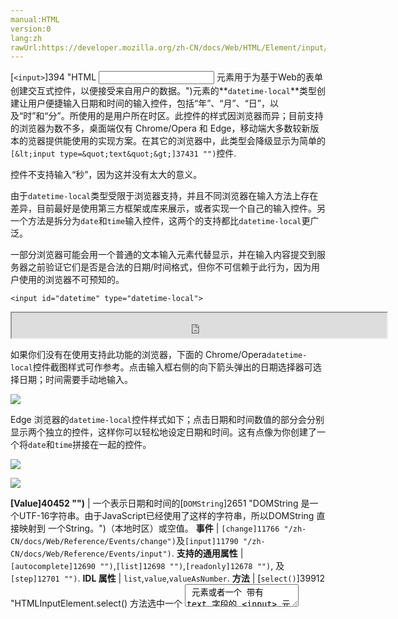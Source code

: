 ```yaml
---
manual:HTML
version:0
lang:zh
rawUrl:https://developer.mozilla.org/zh-CN/docs/Web/HTML/Element/input/datetime-local#Value
---
```






[`<input>`]394 "HTML <input> 元素用于为基于Web的表单创建交互式控件，以便接受来自用户的数据。")元素的**`datetime-local`**类型创建让用户便捷输入日期和时间的输入控件，包括“年”、“月”、“日”，以及“时”和“分”。所使用的是用户所在时区。此控件的样式因浏览器而异；目前支持的浏览器为数不多，桌面端仅有 Chrome/Opera 和 Edge，移动端大多数较新版本的览器提供能使用的实现方案。在其它的浏览器中，此类型会降级显示为简单的`[&lt;input type=&quot;text&quot;&gt;]37431 "")`控件.



控件不支持输入“秒”，因为这并没有太大的意义。



由于`datetime-local`类型受限于浏览器支持，并且不同浏览器在输入方法上存在差异，目前最好是使用第三方框架或库来展示，或者实现一个自己的输入控件。另一个方法是拆分为`date`和`time`输入控件，这两个的支持都比`datetime-local`更广泛。




一部分浏览器可能会用一个普通的文本输入元素代替显示，并在输入内容提交到服务器之前验证它们是否是合法的日期/时间格式，但你不可信赖于此行为，因为用户使用的浏览器不可预知的。


```
<input id="datetime" type="datetime-local">
```


<iframe src='https://mdn.mozillademos.org/zh-CN/docs/Web/HTML/Element/Input/datetime-local$samples/Basic_example?revision=1366729' width='600' height='40'></iframe>





如果你们没有在使用支持此功能的浏览器，下面的 Chrome/Opera`datetime-local`控件截图样式可作参考。点击输入框右侧的向下箭头弹出的日期选择器可选择日期；时间需要手动地输入。



![](%39934.png "")



Edge 浏览器的`datetime-local`控件样式如下；点击日期和时间数值的部分会分别显示两个独立的控件，这样你可以轻松地设定日期和时间。这有点像为你创建了一个将`date`和`time`拼接在一起的控件。



![](%39931.png "")



![](%39930.png "")


**[Value]40452 "")** | 一个表示日期和时间的[`DOMString`]2651 "DOMString 是一个UTF-16字符串。由于JavaScript已经使用了这样的字符串，所以DOMString 直接映射到 一个String。")（本地时区）或空值。 
**事件** | `[change]11766 "/zh-CN/docs/Web/Reference/Events/change")`及`[input]11790 "/zh-CN/docs/Web/Reference/Events/input")`. 
**支持的通用属性** | `[autocomplete]12690 "")`,`[list]12698 "")`,`[readonly]12678 "")`, 及`[step]12701 "")`. 
**IDL 属性** | `list`,`value`,`valueAsNumber`. 
**方法** | [`select()`]39912 "HTMLInputElement.select() 方法选中一个 <textarea> 元素或者一个 带有 text 字段的 <input> 元素里的所有内容。"),[`stepDown()`]12708 "此页面仍未被本地化, 期待您的翻译!"),[`stepUp()`]12710 "此页面仍未被本地化, 期待您的翻译!"). 


## 取值<a name="取值"></a>


一个输入到控件上的表示日期的[`DOMString`]2651 "DOMString 是一个UTF-16字符串。由于JavaScript已经使用了这样的字符串，所以DOMString 直接映射到 一个String。")。你可以将一个包含日期和时间的值放在`[value]12709 "")`属性中以为控件设置一个默认值，像这样：


```
<label for="party">输入预订宴会的日期和时间：</label>
<input id="party" type="datetime-local" name="partydate" value="2017-06-01T08:30">
```


<iframe src='https://mdn.mozillademos.org/zh-CN/docs/Web/HTML/Element/Input/datetime-local$samples/取值?revision=1366729' width='600' height='60'></iframe>




一件需要注意的事情是显示的日期时间的格式与实际`value`里的格式不同，显示的日期和时间格式以用户操作系统所的区域设置信息为准，而控件的日期/时间值`value`总是`yyyy-MM-ddThh:mm`格式。例如，当上例中的值被提供到服务器之后，将会像这样`partydate=2017-06-01T08:30`.



另外请注意，如果这样的数据以 HTTP`[GET]39936 "")`提交，时间部分的冒号“:”需要编码之后才能放在 URL 参数中，例如`partydate=2017-06-01T08%3A30`。编码方法请参见[`encodeURI()`]39937 "encodeURI()  函数通过将特定字符的每个实例替换为一个、两个、三或四转义序列来对统一资源标识符 (URI) 进行编码 (该字符的 UTF-8 编码仅为四转义序列)由两个 "代理" 字符组成)。")。




你也可以在 JavaScript中使用[`HTMLInputElement.value`]39911 "此页面仍未被本地化, 期待您的翻译!")属性来获取和设置日期的值，例如：


```
var dateControl = document.querySelector('input[type="datetime-local"]');
dateControl.value = '2017-06-01T08:30';
```

## 使用 datetime-local 输入控件<a name="使用_datetime-local_输入控件"></a>


Date/time 输入控件乍看非常实用；它们提供了方便的用户接口来选择日期和时间，并且无论用户端是什么样的本地化设置，都会以标准化数据发送给服务器。但是受限于浏览器的支持，`<input type="datetime-local">`也有不少问题。



我们先来看看`<input type="datetime-local">`基本的和高级的用法，之后在（参见[处理浏览器支持](%39702#处理浏览器支持 "")）会提供一些减少浏览器兼容问题的建议。


### datetime-local 的基本用法<a name="datetime-local_的基本用法"></a>


`<input type="datetime-local">`最简单的用法是将`<input>`和[`<label>`]12227 "HTML 元素表示用户界面中项目的标题。")组合在一起，像下面这样：


```
<form>
    <label for="party">输入预订宴会的日期和时间：</label>
    <input id="party" type="datetime-local" name="partydate">
</form>
```


<iframe src='https://mdn.mozillademos.org/zh-CN/docs/Web/HTML/Element/Input/datetime-local$samples/datetime-local_的基本用法?revision=1366729' width='600' height='40'></iframe>



### 设定日期时间的最大值和最小值<a name="设定日期时间的最大值和最小值"></a>


你可以使用`[min]12696 "")`和`[max]12697 "")`属性来限制用户可选择的日期/时间。在下面的例子中我们设定最小的日期时间`2017-06-01T08:30`和最大的日期时间`2017-06-30T16:30`：


```
  <form>
    <label for="party">输入预订宴会的日期和时间：</label>
    <input id="party" type="datetime-local" name="partydate" min="2017-06-01T08:30" max="2017-06-30T16:30">
  </form>
```


<iframe src='https://mdn.mozillademos.org/zh-CN/docs/Web/HTML/Element/Input/datetime-local$samples/设定日期时间的最大值和最小值?revision=1366729' width='600' height='40'></iframe>




结果如下：


* 只有“2017年6月”可供选择 —— 只有“日期”部分的值可修改，并且6月以外的日期不能被选到日期控件内
* 视你所使用的浏览器，你或许会发现时间选择控件中特定值以外的时间可能不可选（如 Edge），或是无效（参见[校验](%39702#校验 "")）但仍可选（如Chrome）


**注意：**你可以使用`[step]12701 "")`属性设置不同值来控制日期每次增减的天数（例如，或许你希望只有星期六可选）。但是，截止到本文档编写之时，好像还没有浏览器实现此功能。



### 控制输入框大小<a name="控制输入框大小"></a>


`<input type="datetime-local">`并不支持如`[size]12692 "")`这样的表单大小属性。你可使用[CSS]427 "")来控制大小。


### 设置时区<a name="设置时区"></a>


`datetime-local`控件并没有地方可以设置日期/时间的时区和/或区域属性。在`[datetime]39756 "")`输入类型上提供过此功能，但这个类型现在已被废弃，业以从标准中移除。这项被移除的主要原因是缺少浏览器的支持，以及出于用户交互/用户体验方法的考量。相比之下，仅使用一个（或多个）控件来设置日期/时间，然后单独在另一控件处理时区，这样更容易一些。



例如，如果你在开发一套系统，某位用户可能已经登录进来，并且已经设置了时区，你可以把时区放在一个`[hidden]39759 "")`输入控件里。例如：


```
<input type="hidden" id="timezone" name="timezone" value="-08:00">
```


另一方面，如果你被要求在用户输入日期时间时提供时区输入，你可以提供给用户一种输入方式，例如[`<select>`]13029 "HTML select (<select>) 元素是一种表单控件，可创建选项菜单。菜单内的选项为<option> , 可以由 <optgroup> 元素分组。选项可以被用户预先选择。")元素：


```
<select name="timezone_offset" id="timezone-offset" class="span5">
    <option value="-12:00">(GMT -12:00) Eniwetok, Kwajalein</option>
    <option value="-11:00">(GMT -11:00) Midway Island, Samoa</option>
    <option value="-10:00">(GMT -10:00) Hawaii</option>
    <option value="-09:50">(GMT -9:30) Taiohae</option>
    <option value="-09:00">(GMT -9:00) Alaska</option>
    <option value="-08:00">(GMT -8:00) Pacific Time (US &amp; Canada)</option>

  ...
 
</select>
```


以上两例中，日期/时间和时区可以独立的数据提交到服务器，之后你需要做的就是把它们保存到服务器数据库恰当的位置。



**注意：以上代码来自**[All world timezones in an HTML select element]39940 "").



## 校验<a name="校验"></a>


默认情况下`<input type="datetime-local">`不对输入内容进行验证。用户交互（UI）的实现通常不允许你输入不是日期/时间的值 —— 这非常有用 —— 但用户也仍会在不填写任何值的情况下提交数据，或者输入一个不无效的日期/时间（如：4月32日）。



你可以使用`[min]12696 "")`及`[max]12697 "")`来限制可选择的日期（参见 anch(&quot;设定日期时间的最大值和最小值&quot;)），并且使用`[required]12680 "")`属性使日期/时间为强制的输入项。这样做的结果是，可以使相应的浏览器在你输入一个超出范围的日期或不输入时显示一个错误信息。



让我们来看个例子，这里我们设置日期/时间的最小值和最大值，并且设置该项为必填：


```
<form>
    <div>
        <label for="party">Choose your preferred party date and time (required, June 1st 8.30am to June 30th 4.30pm):</label>
        <input id="party" type="datetime-local" name="partydate" min="2017-06-01T08:30" max="2017-06-30T16:30" required>
        <span class="validity"></span>
    </div>
    <div>
        <input type="submit" value="Book party!">
    </div>
</form>
```


如果你试图提交一个不完整的日期（或者日期超出设定范围），浏览器会显示一条错误信息。来试试这个例子：



<iframe src='https://mdn.mozillademos.org/zh-CN/docs/Web/HTML/Element/Input/datetime-local$samples/校验?revision=1366729' width='600' height='120'></iframe>




如果你不在使用相应支持的浏览器，这里有一个截图供参考：



![](%39932.png "")



这里有上面例子的CSS。在这里我们使用[`:valid`]28248 ":valid CSS 伪类 表示任何其内容根据设置的输入类型正确地验证的<input> 或 <form> 元素。")和[`:invalid`]28015 "此页面仍未被本地化, 期待您的翻译!")CSS 属性来控制当前值正确和错误的样式。我们需要这两个图标放一个[`<span>`]24248 "HTML <span> 元素是短语内容的通用行内容器，并没有任何特殊语义。可以使用它来编组元素以达到某种样式意图（通过使用类或者Id属性），或者这些元素有着共同的属性，比如lang。应该在没有其他合适的语义元素时才使用它。<span> 与 <div> 元素很相似，但 <div> 是一个 块元素 而 <span> 则是  行内元素 .")到输入元素后面，而非使用输入元素本身，因为在 Chrome 下生成的内容会被放在表单控件里面，不能设置样式或显示出来。


```
div {
    margin-bottom: 10px;
    display: flex;
    align-items: center;
}

label {
  display: inline-block;
  width: 300px;
}

input:invalid+span:after {
    content: '✖';
    padding-left: 5px;
}

input:valid+span:after {
    content: '✓';
    padding-left: 5px;
}
```


**重要提示：**HTML 表单验证并不能取代脚本校验输入数据是否符合格式要求。有人可以非常容易地修改 HTML 以绕过验证，亦或是完全删除这个元素。同样可能的是，有人可以非常轻易做到完全绕过 HTML 而直接向你的服务器提交数据。如果你服务器代码不对接收到的数据进行校验，灾难性的打击就可能发生在这些错误格式数据提交的时候 （或是数据太大，或是格式错误，等等）。



## 处理浏览器支持<a name="处理浏览器支持"></a>


正如前面所提到的，当前使用日期/时间输入控件最主要的问题是浏览器支持 —— 只有桌面端的 Chrome/Opera and Edge 支持此我，以及移动端大多数较新版本的浏览器。作为例子，安卓系统上的 Firefox 的`datetime-local`选择器看上去像这样：



![](%39933.png "")



不支持此特性的浏览器会降级显示为文件输入框，但这在用户界面的一致性方面（呈现的控件不一样），以及数据处理方面造成了问题。



第二个问题是最严重的。正如我们之前提到的，采用`datetime-local`输入，实际值总是会被转换成`yyyy-mm-ddThh:mm`格式。但换成文本输入框之后，浏览器默认情况下无知道应当输入什么格式的日期，人们有很多不同的书写日期和时间的方式，如：


* `ddmmyyyy`
* `dd/mm/yyyy`
* `mm/dd/yyyy`
* `dd-mm-yyyy`
* `mm-dd-yyyy`
* `mm-dd-yyyy hh:mm`（12小时制）
* `mm-dd-yyyy hh:mm`（24小时制）
* 等等


一个变通的方法是放一个`[pattern]12693 "")`属性在`datetime-local`输入元素里。虽然`datetime-local`输入控件本身不使用这个属性，但降级显示的文本输入框将会用到。例如，在不支持的浏览器上试一下这个例子：


```
<form>
  <div>
    <label for="party">Choose your preferred party date and time (required, June 1st 8.30am to June 30th 4.30pm):</label>
    <input id="party" type="datetime-local" name="partydate"
           min="2017-06-01T08:30" max="2017-06-30T16:30"
           pattern="[0-9]{4}-[0-9]{2}-[0-9]{2}T[0-9]{2}:[0-9]{2}" required>
    <span class="validity"></span>
  </div>
  <div>
    <input type="submit" value="Book party!">
  </div>
  <input type="hidden" id="timezone" name="timezone" value="-08:00">
</form>
```


<iframe src='https://mdn.mozillademos.org/zh-CN/docs/Web/HTML/Element/Input/datetime-local$samples/处理浏览器支持?revision=1366729' width='600' height='100'></iframe>




你试一下提交数据，如果你输入的内容不满足`nnnn-nn-nnTnn:nn`格式（n为0 ~ 9的数字），你会看到浏览器显示一条错误信息（并高亮输入框标记为无效），但这并不能妨碍用户输入无效的日期或是不正确的日期和时间。



然而什么样的用户会去理解这样一个他们要输入的日期和时间格式呢？



我们仍有问题待解决。



目前处理跨浏览器表单中输入日期的最好办法是让用户分别在不同的控件中输入年、月、日和时间（[`<select>`]13029 "HTML select (<select>) 元素是一种表单控件，可创建选项菜单。菜单内的选项为<option> , 可以由 <optgroup> 元素分组。选项可以被用户预先选择。")元素很流行 —— 参见下面的实现），或者使用 JavaScript库，如[jQuery date picker]39924 "")及[jQuery timepicker plugin]39941 "")。


## 例子<a name="例子"></a>


在这个例子中，我们创建两套UI元素来选择日期时间 —— 一套原生的`<input type="datetime-local">`，另一套是一系列[`<select>`]13029 "HTML select (<select>) 元素是一种表单控件，可创建选项菜单。菜单内的选项为<option> , 可以由 <optgroup> 元素分组。选项可以被用户预先选择。")元素以在不支持原生控件的浏览器下选择日期和时间。



<iframe src='https://mdn.mozillademos.org/zh-CN/docs/Web/HTML/Element/Input/datetime-local$samples/例子?revision=1366729' width='600' height='140'></iframe>




HTML代码如下：


```
<form>
  <div class="nativeDateTimePicker">
    <label for="party">Choose a date and time for your party:</label>
    <input type="datetime-local" id="party" name="bday">
    <span class="validity"></span>
  </div>
  <p class="fallbackLabel">Choose a date and time for your party:</p>
  <div class="fallbackDateTimePicker">
    <div>
      <span>
        <label for="day">Day:</label>
        <select id="day" name="day">
        </select>
      </span>
      <span>
        <label for="month">Month:</label>
        <select id="month" name="month">
          <option selected>January</option>
          <option>February</option>
          <option>March</option>
          <option>April</option>
          <option>May</option>
          <option>June</option>
          <option>July</option>
          <option>August</option>
          <option>September</option>
          <option>October</option>
          <option>November</option>
          <option>December</option>
        </select>
      </span>
      <span>
        <label for="year">Year:</label>
        <select id="year" name="year">
        </select>
      </span>
    </div>
    <div>
      <span>
        <label for="hour">Hour:</label>
        <select id="hour" name="hour">
        </select>
      </span>
      <span>
        <label for="minute">Minute:</label>
        <select id="minute" name="minute">
        </select>
      </span>
    </div>
  </div>
</form>
```


月份是固定写死的（它们是不变的），日期和年份的值是依据选中的月和年动态生成的，并且目前的年份顺序排列（代码的注释以详细解释了解这些函数是如何工作的），我们也决定动态生成小时和分种，它们的数量实在是多了点！



代码的另一部分也许会引起一定的兴趣，那就是功能检查代码 —— 检查浏览器是否支持`<input type="datetime-local">`，我们可以创建一个新的[`<input>`]394 "HTML <input> 元素用于为基于Web的表单创建交互式控件，以便接受来自用户的数据。")元素，设置它的`type`为`datetime-local`，然后立即检查它被设置的类型。不支持`datetime-local`的浏览器返回`text`，因为这就是`datetime-local`要回退的类型。 如果`<input type="datetime-local">`不被支持，我们隐藏原生的控件并显示备用的控件UI （[`<select>`]13029 "HTML select (<select>) 元素是一种表单控件，可创建选项菜单。菜单内的选项为<option> , 可以由 <optgroup> 元素分组。选项可以被用户预先选择。")）来替代。


```
// define variables
var nativePicker = document.querySelector('.nativeDateTimePicker');
var fallbackPicker = document.querySelector('.fallbackDateTimePicker');
var fallbackLabel = document.querySelector('.fallbackLabel');

var yearSelect = document.querySelector('#year');
var monthSelect = document.querySelector('#month');
var daySelect = document.querySelector('#day');
var hourSelect = document.querySelector('#hour');
var minuteSelect = document.querySelector('#minute');

// hide fallback initially
fallbackPicker.style.display = 'none';
fallbackLabel.style.display = 'none';

// test whether a new datetime-local input falls back to a text input or not
var test = document.createElement('input');
test.type = 'datetime-local';
// if it does, run the code inside the if() {} block
if(test.type === 'text') {
  // hide the native picker and show the fallback
  nativePicker.style.display = 'none';
  fallbackPicker.style.display = 'block';
  fallbackLabel.style.display = 'block';

  // populate the days and years dynamically
  // (the months are always the same, therefore hardcoded)
  populateDays(monthSelect.value);
  populateYears();
  populateHours();
  populateMinutes();
}

function populateDays(month) {
  // delete the current set of <option> elements out of the
  // day <select>, ready for the next set to be injected
  while(daySelect.firstChild){
    daySelect.removeChild(daySelect.firstChild);
  }

  // Create variable to hold new number of days to inject
  var dayNum;

  // 31 or 30 days?
  if(month === 'January' | month === 'March' | month === 'May' | month === 'July' | month === 'August' | month === 'October' | month === 'December') {
    dayNum = 31;
  } else if(month === 'April' | month === 'June' | month === 'September' | month === 'November') {
    dayNum = 30;
  } else {
  // If month is February, calculate whether it is a leap year or not
    var year = yearSelect.value;
    (year - 2016) % 4 === 0 ? dayNum = 29 : dayNum = 28;
  }

  // inject the right number of new <option> elements into the day <select>
  for(i = 1; i <= dayNum; i++) {
    var option = document.createElement('option');
    option.textContent = i;
    daySelect.appendChild(option);
  }

  // if previous day has already been set, set daySelect's value
  // to that day, to avoid the day jumping back to 1 when you
  // change the year
  if(previousDay) {
    daySelect.value = previousDay;

    // If the previous day was set to a high number, say 31, and then
    // you chose a month with less total days in it (e.g. February),
    // this part of the code ensures that the highest day available
    // is selected, rather than showing a blank daySelect
    if(daySelect.value === "") {
      daySelect.value = previousDay - 1;
    }

    if(daySelect.value === "") {
      daySelect.value = previousDay - 2;
    }

    if(daySelect.value === "") {
      daySelect.value = previousDay - 3;
    }
  }
}

function populateYears() {
  // get this year as a number
  var date = new Date();
  var year = date.getFullYear();

  // Make this year, and the 100 years before it available in the year <select>
  for(var i = 0; i <= 100; i++) {
    var option = document.createElement('option');
    option.textContent = year-i;
    yearSelect.appendChild(option);
  }
}

function populateHours() {
  // populate the hours <select> with the 24 hours of the day
  for(var i = 0; i <= 23; i++) {
    var option = document.createElement('option');
    option.textContent = (i < 10) ? ("0" + i) : i;
    hourSelect.appendChild(option);
  }
}

function populateMinutes() {
  // populate the minutes <select> with the 60 hours of each minute
  for(var i = 0; i <= 59; i++) {
    var option = document.createElement('option');
    option.textContent = (i < 10) ? ("0" + i) : i;
    minuteSelect.appendChild(option);
  }
}

// when the month or year <select> values are changed, rerun populateDays()
// in case the change affected the number of available days
yearSelect.onchange = function() {
  populateDays(monthSelect.value);
}

monthSelect.onchange = function() {
  populateDays(monthSelect.value);
}

//preserve day selection
var previousDay;

// update what day has been set to previously
// see end of populateDays() for usage
daySelect.onchange = function() {
  previousDay = daySelect.value;
}
```


**注意：请记住某些年份有53个星期（见**[Weeks per year]39925 "")**）！当你在开发产品应用时应当考虑这个问题。**



## 技术规范<a name="技术规范"></a>

技术规范 | 状态 | 备注 
 ---  |  ---  |  ---  | 
[HTML Living Standard<br></br><small>&lt;input type=&quot;datetime-local&quot;&gt;</small>]39942 "") | Living Standard |  
[HTML5<br></br><small>&lt;input type=&quot;datetime-local&quot;&gt;</small>]39943 "") | Recommendation |  


## 浏览器兼容性<a name="浏览器兼容性"></a>


**[We&#39;re converting our compatibility data into a machine-readable JSON format]3344 "")**. This compatibility table still uses the old format, because we haven&#39;t yet converted the data it contains.**[Find out how you can help!]3392 "")**


* 
* 

Feature | Chrome | Edge | Firefox (Gecko) | Internet Explorer | Opera | Safari 
Basic support | 20 | 12 | 未实现<sup>[1]</sup> | 未实现 | 10.62 | 未实现<sup>[2]</sup> 





[1] This feature is not implemented yet. See[bug 888320]39278 "[meta] implement all time and date related input types")and[TPE DOM/Date time input types]39279 "").



[2] It is recognized but there is no UI.


## 参考<a name="参考"></a>

* 通用[`<input>`]394 "HTML <input> 元素用于为基于Web的表单创建交互式控件，以便接受来自用户的数据。")元素以及操作它的接口[`HTMLInputElement`]2762 "HTMLInputElement 接口提供了特定的属性和方法（继承自常规的HTML元素接口）用于管理输入元素的布局和外观。")
* `[&lt;input type=&quot;date&quot;&gt;]39755 "")`and`[&lt;input type=&quot;time&quot;&gt;]39767 "")`
* [Date and Time picker tutorial]39928 "")



